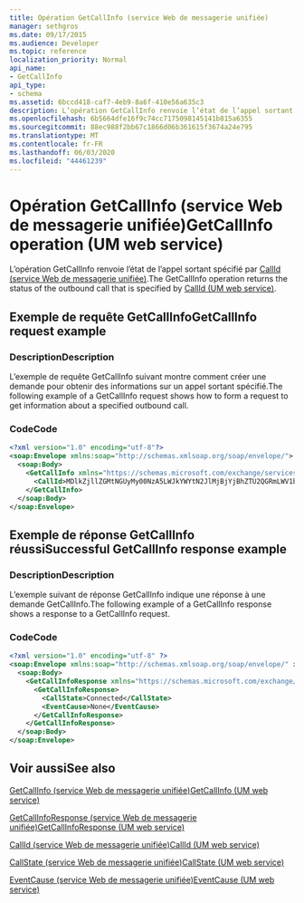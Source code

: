 ```yaml
---
title: Opération GetCallInfo (service Web de messagerie unifiée)
manager: sethgros
ms.date: 09/17/2015
ms.audience: Developer
ms.topic: reference
localization_priority: Normal
api_name:
- GetCallInfo
api_type:
- schema
ms.assetid: 6bccd418-caf7-4eb9-8a6f-410e56a635c3
description: L’opération GetCallInfo renvoie l’état de l’appel sortant spécifié par CallId (service Web de messagerie unifiée).
ms.openlocfilehash: 6b5664dfe16f9c74cc7175098145141b815a6355
ms.sourcegitcommit: 88ec988f2bb67c1866d06b361615f3674a24e795
ms.translationtype: MT
ms.contentlocale: fr-FR
ms.lasthandoff: 06/03/2020
ms.locfileid: "44461239"
---
```

# <a name="getcallinfo-operation-um-web-service"></a><span data-ttu-id="ba73d-103">Opération GetCallInfo (service Web de messagerie unifiée)</span><span class="sxs-lookup"><span data-stu-id="ba73d-103">GetCallInfo operation (UM web service)</span></span>

<span data-ttu-id="ba73d-104">L’opération GetCallInfo renvoie l’état de l’appel sortant spécifié par [CallId (service Web de messagerie unifiée)](callid-um-web-service.md).</span><span class="sxs-lookup"><span data-stu-id="ba73d-104">The GetCallInfo operation returns the status of the outbound call that is specified by [CallId (UM web service)](callid-um-web-service.md).</span></span>
  
## <a name="getcallinfo-request-example"></a><span data-ttu-id="ba73d-105">Exemple de requête GetCallInfo</span><span class="sxs-lookup"><span data-stu-id="ba73d-105">GetCallInfo request example</span></span>

### <a name="description"></a><span data-ttu-id="ba73d-106">Description</span><span class="sxs-lookup"><span data-stu-id="ba73d-106">Description</span></span>

<span data-ttu-id="ba73d-107">L’exemple de requête GetCallInfo suivant montre comment créer une demande pour obtenir des informations sur un appel sortant spécifié.</span><span class="sxs-lookup"><span data-stu-id="ba73d-107">The following example of a GetCallInfo request shows how to form a request to get information about a specified outbound call.</span></span>
  
### <a name="code"></a><span data-ttu-id="ba73d-108">Code</span><span class="sxs-lookup"><span data-stu-id="ba73d-108">Code</span></span>

```XML
<?xml version="1.0" encoding="utf-8"?>
<soap:Envelope xmlns:soap="http://schemas.xmlsoap.org/soap/envelope/">
  <soap:Body>
    <GetCallInfo xmlns="https://schemas.microsoft.com/exchange/services/2006/messages">
      <CallId>MDlkZjllZGMtNGUyMy00NzA5LWJkYWYtN2JlMjBjYjBhZTU2QGRmLWV1bS0wMS5leGNoYW5nZS5jb3JwLm1pY3Jvc29mdC5jb20=</CallId>
    </GetCallInfo>
  </soap:Body>
</soap:Envelope>
```

## <a name="successful-getcallinfo-response-example"></a><span data-ttu-id="ba73d-109">Exemple de réponse GetCallInfo réussi</span><span class="sxs-lookup"><span data-stu-id="ba73d-109">Successful GetCallInfo response example</span></span>

### <a name="description"></a><span data-ttu-id="ba73d-110">Description</span><span class="sxs-lookup"><span data-stu-id="ba73d-110">Description</span></span>

<span data-ttu-id="ba73d-111">L’exemple suivant de réponse GetCallInfo indique une réponse à une demande GetCallInfo.</span><span class="sxs-lookup"><span data-stu-id="ba73d-111">The following example of a GetCallInfo response shows a response to a GetCallInfo request.</span></span>
  
### <a name="code"></a><span data-ttu-id="ba73d-112">Code</span><span class="sxs-lookup"><span data-stu-id="ba73d-112">Code</span></span>

```XML
<?xml version="1.0" encoding="utf-8" ?> 
<soap:Envelope xmlns:soap="http://schemas.xmlsoap.org/soap/envelope/" xmlns:xsi="http://www.w3.org/2001/XMLSchema-instance" xmlns:xsd="http://www.w3.org/2001/XMLSchema">
  <soap:Body>
    <GetCallInfoResponse xmlns="https://schemas.microsoft.com/exchange/services/2006/messages">
      <GetCallInfoResponse>
        <CallState>Connected</CallState> 
        <EventCause>None</EventCause> 
      </GetCallInfoResponse>
    </GetCallInfoResponse>
  </soap:Body>
</soap:Envelope>
```

## <a name="see-also"></a><span data-ttu-id="ba73d-113">Voir aussi</span><span class="sxs-lookup"><span data-stu-id="ba73d-113">See also</span></span>



[<span data-ttu-id="ba73d-114">GetCallInfo (service Web de messagerie unifiée)</span><span class="sxs-lookup"><span data-stu-id="ba73d-114">GetCallInfo (UM web service)</span></span>](getcallinfo-um-web-service.md)
  
[<span data-ttu-id="ba73d-115">GetCallInfoResponse (service Web de messagerie unifiée)</span><span class="sxs-lookup"><span data-stu-id="ba73d-115">GetCallInfoResponse (UM web service)</span></span>](getcallinforesponse-um-web-service.md)
  
[<span data-ttu-id="ba73d-116">CallId (service Web de messagerie unifiée)</span><span class="sxs-lookup"><span data-stu-id="ba73d-116">CallId (UM web service)</span></span>](callid-um-web-service.md)
  
[<span data-ttu-id="ba73d-117">CallState (service Web de messagerie unifiée)</span><span class="sxs-lookup"><span data-stu-id="ba73d-117">CallState (UM web service)</span></span>](callstate-um-web-service.md)
  
[<span data-ttu-id="ba73d-118">EventCause (service Web de messagerie unifiée)</span><span class="sxs-lookup"><span data-stu-id="ba73d-118">EventCause (UM web service)</span></span>](eventcause-um-web-service.md)

